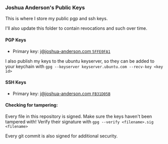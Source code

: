 ### Joshua Anderson's Public Keys

This is where I store my public pgp and ssh keys.

I'll also update this folder to contain revocations and such over time.

#### PGP Keys

- Primary key: [j@joshua-anderson.com `5FFE0FA1`](https://raw.githubusercontent.com/Joshua-Anderson/keys/master/5FFE0FA1.pgp)

I also publish my keys to the ubuntu keyserver, so they can be added to your keychain with
`gpg --keyserver keyserver.ubuntu.com --recv-key <key id>`

#### SSH Keys

- Primary key: [j@joshua-anderson.com `FB31D05B`](https://raw.githubusercontent.com/Joshua-Anderson/keys/master/FB31D05B.pub)

#### Checking for tampering:

Every file in this repository is signed. Make sure the keys haven't been tampered with!
Verify their signature with `gpg --verify <filename>.sig <filename>`

Every git commit is also signed for additional security.
